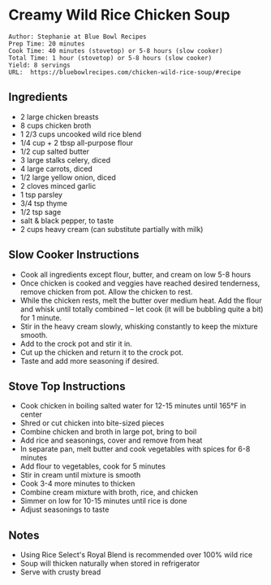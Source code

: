 # Creamy Wild Rice Chicken Soup

```
Author: Stephanie at Blue Bowl Recipes
Prep Time: 20 minutes
Cook Time: 40 minutes (stovetop) or 5-8 hours (slow cooker)
Total Time: 1 hour (stovetop) or 5-8 hours (slow cooker)
Yield: 8 servings
URL:  https://bluebowlrecipes.com/chicken-wild-rice-soup/#recipe
```

## Ingredients

- 2 large chicken breasts
- 8 cups chicken broth
- 1 2/3 cups uncooked wild rice blend
- 1/4 cup + 2 tbsp all-purpose flour
- 1/2 cup salted butter
- 3 large stalks celery, diced
- 4 large carrots, diced
- 1/2 large yellow onion, diced
- 2 cloves minced garlic
- 1 tsp parsley
- 3/4 tsp thyme
- 1/2 tsp sage
- salt & black pepper, to taste
- 2 cups heavy cream (can substitute partially with milk)

## Slow Cooker Instructions
- Cook all ingredients except flour, butter, and cream on low 5-8 hours
- Once chicken is cooked and veggies have reached desired tenderness, remove chicken from pot.
Allow the chicken to rest.
- While the chicken rests, melt the butter over medium heat. Add the flour and whisk until totally combined – let cook (it will be bubbling quite a bit) for 1 minute. 
- Stir in the heavy cream slowly, whisking constantly to keep the mixture smooth. 
- Add to the crock pot and stir it in. 
- Cut up the chicken and return it to the crock pot. 
- Taste and add more seasoning if desired.

## Stove Top Instructions

- Cook chicken in boiling salted water for 12-15 minutes until 165°F in center
- Shred or cut chicken into bite-sized pieces
- Combine chicken and broth in large pot, bring to boil
- Add rice and seasonings, cover and remove from heat
- In separate pan, melt butter and cook vegetables with spices for 6-8 minutes
- Add flour to vegetables, cook for 5 minutes
- Stir in cream until mixture is smooth
- Cook 3-4 more minutes to thicken
- Combine cream mixture with broth, rice, and chicken
- Simmer on low for 10-15 minutes until rice is done
- Adjust seasonings to taste

## Notes

- Using Rice Select's Royal Blend is recommended over 100% wild rice
- Soup will thicken naturally when stored in refrigerator
- Serve with crusty bread